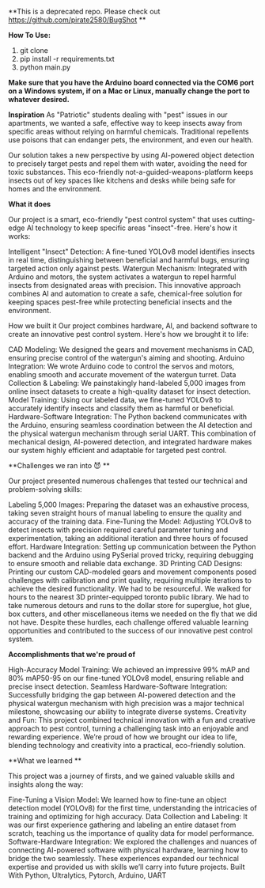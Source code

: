 **This is a deprecated repo. Please check out https://github.com/pirate2580/BugShot **

**How To Use:**
1. git clone <repo-ssh>
2. pip install -r requirements.txt
3. python main.py

**Make sure that you have the Arduino board connected via the COM6 port on a Windows system, if on a Mac or Linux, manually change the port to whatever desired.**

**Inspiration**
As "Patriotic" students dealing with "pest" issues in our apartments, we wanted a safe, effective way to keep insects away from specific areas without relying on harmful chemicals. Traditional repellents use poisons that can endanger pets, the environment, and even our health.

Our solution takes a new perspective by using AI-powered object detection to precisely target pests and repel them with water, avoiding the need for toxic substances. This eco-friendly not-a-guided-weapons-platform keeps insects out of key spaces like kitchens and desks while being safe for homes and the environment.

**What it does** 

Our project is a smart, eco-friendly "pest control system" that uses cutting-edge AI technology to keep specific areas "insect"-free. Here's how it works:

Intelligent "Insect" Detection: A fine-tuned YOLOv8 model identifies insects in real time, distinguishing between beneficial and harmful bugs, ensuring targeted action only against pests. Watergun Mechanism: Integrated with Arduino and motors, the system activates a watergun to repel harmful insects from designated areas with precision. This innovative approach combines AI and automation to create a safe, chemical-free solution for keeping spaces pest-free while protecting beneficial insects and the environment.

How we built it Our project combines hardware, AI, and backend software to create an innovative pest control system. Here's how we brought it to life:

CAD Modeling: We designed the gears and movement mechanisms in CAD, ensuring precise control of the watergun's aiming and shooting. Arduino Integration: We wrote Arduino code to control the servos and motors, enabling smooth and accurate movement of the watergun turret. Data Collection & Labeling: We painstakingly hand-labeled 5,000 images from online insect datasets to create a high-quality dataset for insect detection. Model Training: Using our labeled data, we fine-tuned YOLOv8 to accurately identify insects and classify them as harmful or beneficial. Hardware-Software Integration: The Python backend communicates with the Arduino, ensuring seamless coordination between the AI detection and the physical watergun mechanism through serial UART. This combination of mechanical design, AI-powered detection, and integrated hardware makes our system highly efficient and adaptable for targeted pest control.

**Challenges we ran into 😈 **

Our project presented numerous challenges that tested our technical and problem-solving skills:

Labeling 5,000 Images: Preparing the dataset was an exhaustive process, taking seven straight hours of manual labeling to ensure the quality and accuracy of the training data. Fine-Tuning the Model: Adjusting YOLOv8 to detect insects with precision required careful parameter tuning and experimentation, taking an additional iteration and three hours of focused effort. Hardware Integration: Setting up communication between the Python backend and the Arduino using PySerial proved tricky, requiring debugging to ensure smooth and reliable data exchange. 3D Printing CAD Designs: Printing our custom CAD-modeled gears and movement components posed challenges with calibration and print quality, requiring multiple iterations to achieve the desired functionality. We had to be resourceful. We walked for hours to the nearest 3D printer-equipped toronto public library. We had to take numerous detours and runs to the dollar store for superglue, hot glue, box cutters, and other miscellaneous items we needed on the fly that we did not have. Despite these hurdles, each challenge offered valuable learning opportunities and contributed to the success of our innovative pest control system.

**Accomplishments that we're proud of** 

High-Accuracy Model Training: We achieved an impressive 99% mAP and 80% mAP50-95 on our fine-tuned YOLOv8 model, ensuring reliable and precise insect detection. Seamless Hardware-Software Integration: Successfully bridging the gap between AI-powered detection and the physical watergun mechanism with high precision was a major technical milestone, showcasing our ability to integrate diverse systems. Creativity and Fun: This project combined technical innovation with a fun and creative approach to pest control, turning a challenging task into an enjoyable and rewarding experience. We’re proud of how we brought our idea to life, blending technology and creativity into a practical, eco-friendly solution.

**What we learned **

This project was a journey of firsts, and we gained valuable skills and insights along the way:

Fine-Tuning a Vision Model: We learned how to fine-tune an object detection model (YOLOv8) for the first time, understanding the intricacies of training and optimizing for high accuracy. Data Collection and Labeling: It was our first experience gathering and labeling an entire dataset from scratch, teaching us the importance of quality data for model performance. Software-Hardware Integration: We explored the challenges and nuances of connecting AI-powered software with physical hardware, learning how to bridge the two seamlessly. These experiences expanded our technical expertise and provided us with skills we’ll carry into future projects. Built With Python, Ultralytics, Pytorch, Arduino, UART
